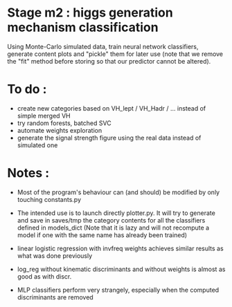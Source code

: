 # Stage m2 : higgs generation mechanism classification


Using Monte-Carlo simulated data, train neural network classifiers, generate content plots and "pickle" them for later use (note that we remove the "fit" method before storing so that our predictor cannot be altered).  

# To do :
- create new categories based on VH_lept / VH_Hadr / ... instead of simple merged VH
- try random forests, batched SVC
- automate weights exploration
- generate the signal strength figure using the real data instead of simulated one


# Notes :
- Most of the program's behaviour can (and should) be modified by only touching constants.py 
- The intended use is to launch directly plotter.py. It will try to generate and save in saves/tmp the category contents for all the classifiers defined in models_dict (Note that it is lazy and will not recompute a model if one with the same name has already been trained)

- linear logistic regression with invfreq weights achieves similar results as what was done previously 
- log_reg without kinematic discriminants and without weights is almost as good as with discr.
- MLP classifiers perform very strangely, especially when the computed discriminants are removed


